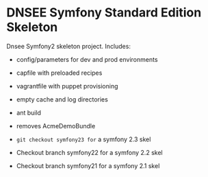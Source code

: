 DNSEE Symfony Standard Edition Skeleton
========================

Dnsee Symfony2 skeleton project. Includes:

* config/parameters for dev and prod environments
* capfile with preloaded recipes
* vagrantfile with puppet provisioning
* empty cache and log directories
* ant build
* removes AcmeDemoBundle


* `git checkout symfony23 for` a symfony 2.3 skel
* Checkout branch symfony22 for a symfony 2.2 skel
* Checkout branch symfony21 for a symfony 2.1 skel
